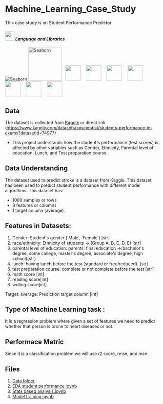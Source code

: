 # Machine_Learning_Case_Study

This case study is on Student Performance Predictor

#### <img src="https://media.giphy.com/media/iY8CRBdQXODJSCERIr/giphy.gif" width="30px">&nbsp;***Language and Libraries*** 

<p>
<a><img src="https://img.shields.io/badge/Python-FFD43B?style=for-the-badge&logo=python&logoColor=darkgreen" alt="Seaborn"/></a>
 <a><img src="https://seaborn.pydata.org/_static/logo-wide-lightbg.svg" alt="Seaborn"width="110"/></a>
  <code> <img height="50" src="https://upload.wikimedia.org/wikipedia/commons/7/7e/Spyder_logo.svg"> </code>
  <code> <img height="50" src="https://www.vectorlogo.zone/logos/jupyter/jupyter-ar21.svg"> </code>
  <code> <img height="50" src="https://upload.wikimedia.org/wikipedia/commons/thumb/e/ed/Pandas_logo.svg/768px-Pandas_logo.svg.png"> </code>
  <code> <img height="50" src="https://www.vectorlogo.zone/logos/pocoo_flask/pocoo_flask-ar21.svg"> </code>
  <code> <img height="50" src="https://www.vectorlogo.zone/logos/numpy/numpy-ar21.svg"> </code>
  <code> <img height="50" src="https://raw.githubusercontent.com/valohai/ml-logos/master/scipy.svg"> </code>
  <code> <img height="50" src="https://seeklogo.com/images/S/scikit-learn-logo-8766D07E2E-seeklogo.com.png"> </code>
</p>


## Data
The dataset is collected from <a href="https://www.kaggle.com/datasets/spscientist/students-performance-in-exams?datasetId=74977">Kaggle</a> or direct link
(https://www.kaggle.com/datasets/spscientist/students-performance-in-exams?datasetId=74977)

* This project understands how the student's performance (test scores) is affected by other variables such as Gender, Ethnicity, Parental level of education, Lunch, and Test preparation course.

## Data Understanding
The dataset used to predict stroke is a dataset from Kaggle. This dataset has been used to predict student performance with  different model algorithms. This dataset has:
- 1000 samples or rows
- 8 features or columns 
- 1 target column (average).



## Features in Datasets:
1. Gender: Student's gender ('Male', 'Female') [str]
2. race/ethnicity: Ethnicity of students -> (Group A, B, C, D, E) [str]
3. parental level of education:  parents' final education ->(bachelor's degree, some college, master's degree, associate's degree, high school)[str]
4. lunch: having lunch before the test (standard or free/reduced). [str]
5. test preparation course: complete or not complete before the test [str]
6. math score [int]
7. reading score[int]
8. writing score[int]

Target:
average: Prediction target column [int]

## Type of Machine Learning task : 
It is a regression problem where given a set of features we need to predict whether that person is prone to heart diseases or not.

## Performace Metric
Since it is a classification problem we will use r2 score, rmse, and mse

## Files
1. <a href="url">Data folder</a>
2. <a href="url">EDA student performance.ipynb</a>
3. <a href="url">Stats based analysis.ipynb</a>
4. <a href="url">Model training.ipynb</a>

